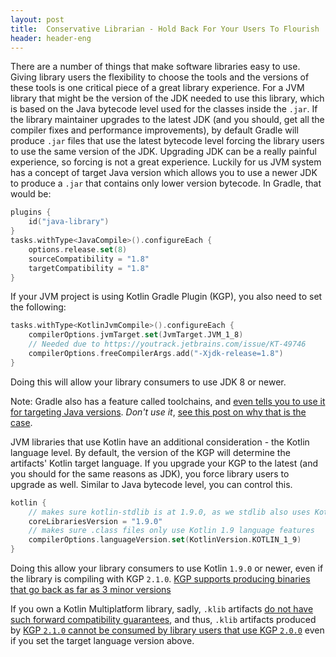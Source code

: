 ```yaml
---
layout: post
title:  Conservative Librarian - Hold Back For Your Users To Flourish
header: header-eng
---
```


There are a number of things that make software libraries easy to use. Giving library users the flexibility to choose
the tools and the versions of these tools is one critical piece of a great library experience. For a JVM library that
might be the version of the JDK needed to use this library, which is based on the Java bytecode level used for the classes
inside the `.jar`. If the library maintainer upgrades to the latest JDK (and you should, get all the compiler fixes
and performance improvements), by default Gradle will produce `.jar` files that use the latest bytecode level forcing
the library users to use the same version of the JDK. Upgrading JDK can be a really painful experience, so forcing is
not a great experience. Luckily for us JVM system has a concept of target Java version which allows you to use a newer
JDK to produce a `.jar` that contains only lower version bytecode. In Gradle, that would be:

```kotlin
plugins {
    id("java-library")
}
tasks.withType<JavaCompile>().configureEach {
    options.release.set(8)
    sourceCompatibility = "1.8"
    targetCompatibility = "1.8"
}
```

If your JVM project is using Kotlin Gradle Plugin (KGP), you also need to set the following:
```kotlin
tasks.withType<KotlinJvmCompile>().configureEach {
    compilerOptions.jvmTarget.set(JvmTarget.JVM_1_8)
    // Needed due to https://youtrack.jetbrains.com/issue/KT-49746
    compilerOptions.freeCompilerArgs.add("-Xjdk-release=1.8")
}
```

Doing this will allow your library consumers to use JDK 8 or newer.

Note: Gradle also has a feature called toolchains, and [even tells you to use it for targeting Java versions](https://docs.gradle.org/current/userguide/building_java_projects.html#sec:java_cross_compilation).
*Don't use it*, [see this post on why that is the case](https://jakewharton.com/gradle-toolchains-are-rarely-a-good-idea/).

JVM libraries that use Kotlin have an additional consideration - the Kotlin language level. By default, the version
of the KGP will determine the artifacts' Kotlin target language. If you upgrade your KGP to the latest (and you should
for the same reasons as JDK), you force library users to upgrade as well. Similar to Java bytecode level, you can control this.

```kotlin
kotlin {
    // makes sure kotlin-stdlib is at 1.9.0, as we stdlib also uses Kotlin language features
    coreLibrariesVersion = "1.9.0"
    // makes sure .class files only use Kotlin 1.9 language features
    compilerOptions.languageVersion.set(KotlinVersion.KOTLIN_1_9)
}
```

Doing this allow your library consumers to use Kotlin `1.9.0` or newer, even if the library is compiling with KGP `2.1.0`.
[KGP supports producing binaries that go back as far as 3 minor versions](https://kotlinlang.org/docs/kotlin-evolution-principles.html#evolving-the-binary-format)

If you own a Kotlin Multiplatform library, sadly, `.klib` artifacts [do not have such forward compatibility guarantees](https://kotlinlang.org/docs/kotlin-evolution-principles.html#kotlin-klib-binaries),
and thus, `.klib` artifacts produced by [KGP `2.1.0` cannot be consumed by library users that use KGP `2.0.0`](https://youtrack.jetbrains.com/issue/KT-68792/Bump-KLIB-ABI-version-in-2.1)
even if you set the target language version above.
